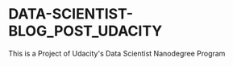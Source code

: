 # DATA-SCIENTIST-BLOG_POST_UDACITY
This is a Project of Udacity's Data Scientist Nanodegree Program
